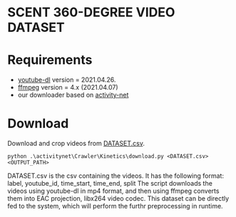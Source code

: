 # SCENT 360-DEGREE VIDEO DATASET

# Requirements

- [youtube-dl](https://youtube-dl.org/)  version = 2021.04.26.
- [ffmpeg](https://www.ffmpeg.org/) version = 4.x (2021.04.07)
- our downloader based on [activity-net]()


# Download
Download and crop videos from [DATASET.csv](https://github.com/Fjuzi/traction_base/blob/main/data/DATASET.csv).
```
python .\activitynet\Crawler\Kinetics\download.py <DATASET.csv> <OUTPUT_PATH>
```
DATASET.csv is the csv containing the videos. It has the following format: label, youtube_id, time_start, time_end, split
The script downloads the videos using youtube-dl in mp4 format, and then using ffmpeg converts them into EAC projection, libx264 video codec.
This dataset can be directly fed to the system, which will perform the furthr preprocessing in runtime.